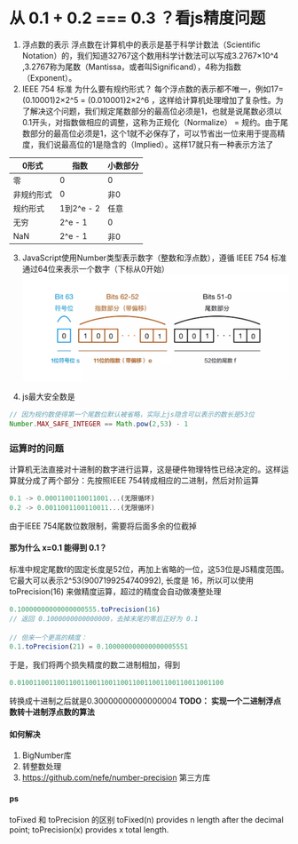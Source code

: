 # 从 0.1 + 0.2 === 0.3 ？看js精度问题
1. 浮点数的表示
浮点数在计算机中的表示是基于科学计数法（Scientific Notation）的，我们知道32767这个数用科学计数法可以写成3.2767×10^4 ,3.2767称为尾数（Mantissa，或者叫Significand），4称为指数（Exponent）。
3. IEEE 754 标准
为什么要有规约形式？
每个浮点数的表示都不唯一，例如17=(0.10001)2×2^5 = (0.010001)2×2^6 ，这样给计算机处理增加了复杂性。为了解决这个问题，我们规定尾数部分的最高位必须是1，也就是说尾数必须以0.1开头，对指数做相应的调整，这称为正规化（Normalize） = 规约。由于尾数部分的最高位必须是1，这个1就不必保存了，可以节省出一位来用于提高精度，我们说最高位的1是隐含的（Implied）。这样17就只有一种表示方法了

| 0形式 | 指数 | 小数部分 |
| --- | --- | --- |
| 零 | 0 | 0 |
| 非规约形式 | 0 | 非0 |
| 规约形式 | 1到2^e - 2 | 任意 |
| 无穷| 2^e - 1 | 0 |
| NaN | 2^e - 1 | 非0 |

3. JavaScript使用Number类型表示数字（整数和浮点数），遵循 IEEE 754 标准
通过64位来表示一个数字（下标从0开始）
![](media/15857637033506/15857638197276.jpg)

1. js最大安全数是 
```js
// 因为规约数使得第一个尾数位默认被省略，实际上js隐含可以表示的数长是53位
Number.MAX_SAFE_INTEGER == Math.pow(2,53) - 1
```

### 运算时的问题
计算机无法直接对十进制的数字进行运算，这是硬件物理特性已经决定的。这样运算就分成了两个部分：先按照IEEE 754转成相应的二进制，然后对阶运算
```js
0.1 -> 0.0001100110011001...(无限循环)
0.2 -> 0.0011001100110011...(无限循环)
```
由于IEEE 754尾数位数限制，需要将后面多余的位截掉

#### 那为什么 x=0.1 能得到 0.1？
标准中规定尾数f的固定长度是52位，再加上省略的一位，这53位是JS精度范围。它最大可以表示2^53(9007199254740992), 长度是 16，所以可以使用 toPrecision(16) 来做精度运算，超过的精度会自动做凑整处理
```js
0.10000000000000000555.toPrecision(16)
// 返回 0.1000000000000000，去掉末尾的零后正好为 0.1

// 但来一个更高的精度：
0.1.toPrecision(21) = 0.100000000000000005551
```
于是，我们将两个损失精度的数二进制相加，得到
```js
0.0100110011001100110011001100110011001100110011001100 
```
转换成十进制之后就是0.30000000000000004
**TODO： 实现一个二进制浮点数转十进制浮点数的算法**

#### 如何解决
1. BigNumber库
2. 转整数处理
3. https://github.com/nefe/number-precision 第三方库

#### ps
toFixed 和 toPrecision 的区别
toFixed(n) provides n length after the decimal point; 
toPrecision(x) provides x total length.